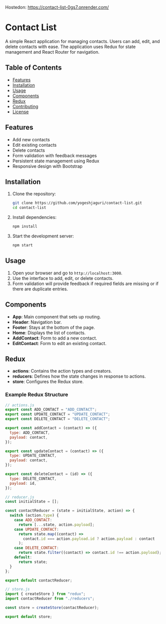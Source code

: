 Hostedon: https://contact-list-0gs7.onrender.com/
# Contact List

A simple React application for managing contacts. Users can add, edit, and delete contacts with ease. The application uses Redux for state management and React Router for navigation.

## Table of Contents

- [Features](#features)
- [Installation](#installation)
- [Usage](#usage)
- [Components](#components)
- [Redux](#redux)
- [Contributing](#contributing)
- [License](#license)

## Features

- Add new contacts
- Edit existing contacts
- Delete contacts
- Form validation with feedback messages
- Persistent state management using Redux
- Responsive design with Bootstrap

## Installation

1. Clone the repository:

    ```bash
    git clone https://github.com/yogeshjaguri/contact-list.git
    cd contact-list
    ```

2. Install dependencies:

    ```bash
    npm install
    ```

3. Start the development server:

    ```bash
    npm start
    ```

## Usage

1. Open your browser and go to `http://localhost:3000`.
2. Use the interface to add, edit, or delete contacts.
3. Form validation will provide feedback if required fields are missing or if there are duplicate entries.

## Components

- **App**: Main component that sets up routing.
- **Header**: Navigation bar.
- **Footer**: Stays at the bottom of the page.
- **Home**: Displays the list of contacts.
- **AddContact**: Form to add a new contact.
- **EditContact**: Form to edit an existing contact.

## Redux

- **actions**: Contains the action types and creators.
- **reducers**: Defines how the state changes in response to actions.
- **store**: Configures the Redux store.

### Example Redux Structure

```javascript
// actions.js
export const ADD_CONTACT = "ADD_CONTACT";
export const UPDATE_CONTACT = "UPDATE_CONTACT";
export const DELETE_CONTACT = "DELETE_CONTACT";

export const addContact = (contact) => ({
  type: ADD_CONTACT,
  payload: contact,
});

export const updateContact = (contact) => ({
  type: UPDATE_CONTACT,
  payload: contact,
});

export const deleteContact = (id) => ({
  type: DELETE_CONTACT,
  payload: id,
});

// reducer.js
const initialState = [];

const contactReducer = (state = initialState, action) => {
  switch (action.type) {
    case ADD_CONTACT:
      return [...state, action.payload];
    case UPDATE_CONTACT:
      return state.map((contact) =>
        contact.id === action.payload.id ? action.payload : contact
      );
    case DELETE_CONTACT:
      return state.filter((contact) => contact.id !== action.payload);
    default:
      return state;
  }
};

export default contactReducer;

// store.js
import { createStore } from "redux";
import contactReducer from "./reducers";

const store = createStore(contactReducer);

export default store;
